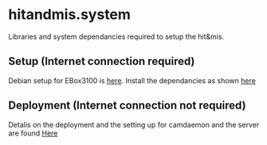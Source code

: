 # hitandmis.system
Libraries and system dependancies required to setup the hit&amp;mis.

## Setup (Internet connection required)
Debian setup for EBox3100 is [here](../master/linux_setup.md). Install the dependancies as shown [here](../master/install_dependencies.md)

## Deployment (Internet connection not required)
Detalis on the deployment and the setting up for camdaemon and the server are found [Here](../master/Deployment.md)

